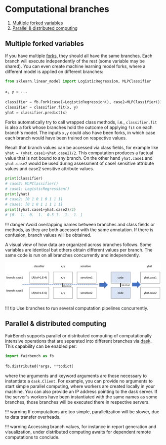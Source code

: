 # Computational branches

1. [Multiple forked variables](#multiple-forked-variables)
2. [Parallel & distributed computing](#parallel--distributed-computing)

## Multiple forked variables

If you have multiple [forks](../basics/forks.md),
they should all have the same branches.
Each branch will execute independently 
of the rest (some variable may be shared).
You can even create machine learning model 
forks, where a different model is applied 
on different branches:

```python
from sklearn.linear_model import LogisticRegression, MLPClassifier

x, y = ...

classifier = fb.Fork(case1=LogisticRegression(), case2=MLPClassifier())
classifier = classifier.fit(x, y)
yhat = classifier.predict(x)
```

Forks automatically try to call wrapped class methods,
i.e., `classifier.fit` is also a fork whose branches
hold the outcome of applying `fit` on each branch's model.
The inputs `x,y` could also have been forks, 
in which case each branch would have been trained on
respective values.

Recall that branch values can be accessed via class fields,
for example like `yhat = (yhat.case1+yhat.case2)/2`. This 
computation produces a factual value that is not
bound to any branch. On the other hand `yhat.case1`
and `yhat.case2` would be used during assessment of
case1 sensitive attribute values and case2 sensitive
attribute values. 

```python
print(classifier)
# case2: MLPClassifier()
# case1: LogisticRegression()
print(yhat)
# case2: [0 1 0 1 0 1 1 1]
# case1: [0 1 0 1 1 1 1 1]
print((yhat.case1+yhat.case2)/2)
# [0.  1.  0.  1.  0.5 1.  1.  1. ]
```

!!! danger 
    Avoid overlapping names between branches 
    and class fields or methods, as they are both 
    accessed with the same annotation.
    If there is confusion, branch values will be obtained.

A visual view of how data 
are organized across branches follows. Some
variables are identical but others
obtain different values per branch. The same
code is run on all branches concurrently and
independently.

![branches](branches.png)

!!! tip
    Use branches to run several computation pipelines concurrently.

## Parallel & distributed computing

FairBench supports parallel or distributed computing
of computationally intensive operations that are separated
into different branches
via [dask](https://www.dask.org).
This capability can be enabled per:

```python
import fairbench as fb

fb.distributed(*args, **todict)
```

where the arguments and keyword arguments are those
necessary to instantiate a `dask.Client`. For example,
you can provide no arguments to start simple parallel
computing, where workers are created locally in your machine.
You can also provide an IP address pointing to the dask
server. If the server's workers have been instantiated with the same
names as some branches, those branches will be executed
there in respective servers.

!!! warning 
    If computations are too simple, parallelization
    will be slower, due to data transfer overheads.

!!! warning
    Accessing branch values, for instance in report generation 
    and visualization, under distributed computing
    awaits for dependent remote computations to conclude.
